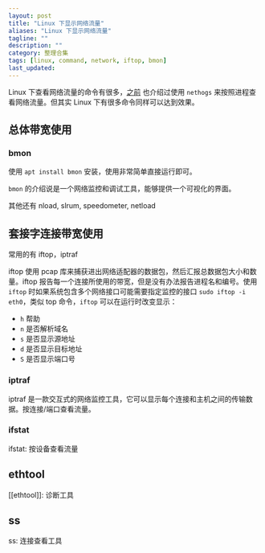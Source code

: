 ```yaml
---
layout: post
title: "Linux 下显示网络流量"
aliases: "Linux 下显示网络流量"
tagline: ""
description: ""
category: 整理合集
tags: [linux, command, network, iftop, bmon]
last_updated: 
---
```


Linux 下查看网络流量的命令有很多，[之前](/post/2017/07/use-nethogs-to-check-network-traffic-per-process.html) 也介绍过使用 `nethogs` 来按照进程查看网络流量。但其实 Linux 下有很多命令同样可以达到效果。


## 总体带宽使用

### bmon
使用 `apt install bmon` 安装，使用非常简单直接运行即可。

`bmon` 的介绍说是一个网络监控和调试工具，能够提供一个可视化的界面。

其他还有 nload, slrum, speedometer, netload

## 套接字连接带宽使用
常用的有 iftop，iptraf

iftop 使用 pcap 库来捕获进出网络适配器的数据包，然后汇报总数据包大小和数量。iftop 报告每一个连接所使用的带宽，但是没有办法报告进程名和编号。使用 `iftop` 时如果系统包含多个网络接口可能需要指定监控的接口 `sudo iftop -i eth0`，类似 top 命令，`iftop` 可以在运行时改变显示：

- `h` 帮助
- `n` 是否解析域名
- `s` 是否显示源地址
- `d` 是否显示目标地址
- `S` 是否显示端口号


### iptraf
iptraf 是一款交互式的网络监控工具，它可以显示每个连接和主机之间的传输数据。按连接/端口查看流量。

### ifstat

ifstat: 按设备查看流量

## ethtool

[[ethtool]]: 诊断工具

## ss

ss: 连接查看工具


